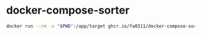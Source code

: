 # docker-compose-sorter

```sh
docker run --rm -v "$PWD":/app/target ghcr.io/fa0311/docker-compose-sorter/docker-compose-sorter-docker:latest
```
